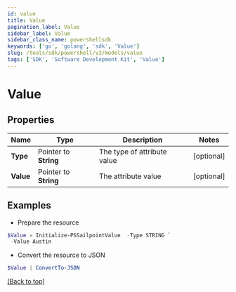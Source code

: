```yaml
---
id: value
title: Value
pagination_label: Value
sidebar_label: Value
sidebar_class_name: powershellsdk
keywords: ['go', 'golang', 'sdk', 'Value'] 
slug: /tools/sdk/powershell/v3/models/value
tags: ['SDK', 'Software Development Kit', 'Value']
---
```



# Value

## Properties

Name | Type | Description | Notes
------------ | ------------- | ------------- | -------------
**Type** |  Pointer to **String** | The type of attribute value | [optional] 
**Value** |  Pointer to **String** | The attribute value | [optional] 

## Examples

- Prepare the resource
```powershell
$Value = Initialize-PSSailpointValue  -Type STRING `
 -Value Austin
```

- Convert the resource to JSON
```powershell
$Value | ConvertTo-JSON
```


[[Back to top]](#) 


